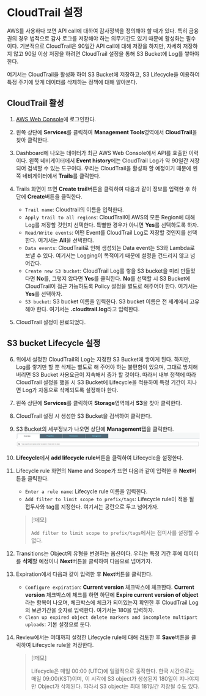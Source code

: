 # CloudTrail 설정
AWS를 사용하다 보면 API call에 대하여 감사정책을 정의해야 할 때가 있다. 특히 금융권의 경우 법적으로 감사 로그를 저장해야 하는 의무기간도 있기 때문에 활성화는 필수이다. 기본적으로 CloudTrail은 90일간 API call에 대해 저장을 하지만, 자세히 저장하지 않고 90일 이상 저장을 하려면 CloudTrail 설정을 통해 S3 Bucket에 Log를 쌓아야 한다.

여기서는 CloudTrail을 활성화 하여 S3 Bucket에 저장하고, S3 Lifecycle을 이용하여 특정 주기에 맞게 데이터를 삭제하는 정책에 대해 알아본다. 

## CloudTrail 활성
1. [AWS Web Console](https://signin.aws.amazon.com/console)에 로그인한다.

2. 왼쪽 상단에 **Services**를 클릭하여 **Management Tools**영역에서 **CloudTrail**을 찾아 클릭한다.

3. Dashboard에 나오는 데이터가 최근 AWS Web Console에서 API를 호출한 이력이다. 왼쪽 네비게이터에서 **Event history**에는 CloudTrail Log가 약 90일간 저장되어 검색할 수 있는 도구이다. 우리는 CloudTrail을 활성화 할 예정이기 때문에 왼쪽 네비게이터에서 **Trails**를 클릭한다.

4. Trails 화면이 뜨면 **Create trail**버튼을 클릭하여 다음과 같이 정보를 입력한 후 하단에 **Create**버튼을 클릭한다.
    - `Trail name`: Cloudtrail의 이름을 입력한다.
    - `Apply trail to all regions`: CloudTrail이 AWS의 모든 Region에 대해 Log를 저장할 것인지 선택한다. 특별한 경우가 아니면 **Yes**를 선택하도록 하자.
    - `Read/Write events`: 어떤 Event를 CloudTrail Log로 저장할 것인지를 선택한다. 여기서는 **All**을 선택한다.
    - `Data events`: CloudTrail로 인해 생성되는 Data event는 S3와 Lambda로 보낼 수 있다. 여기서는 Logging이 목적이기 때문에 설정을 건드리지 않고 넘어간다.
    - `Create new S3 bucket`: CloudTrail Log를 쌓을 S3 bucket을 미리 만들었다면 **No**를, 그렇지 않다면 **Yes**를 클릭한다. **No**를 선택할 시 S3 Bucket에 CloudTrail이 접근 가능하도록 Policy 설정을 별도로 해주어야 한다. 여기서는 **Yes**를 선택하자.
    - `S3 bucket`: S3 bucket 이름을 입력한다. S3 bucket 이름은 전 세계에서 고유해야 한다. 여기서는 **<ID>.cloudtrail.log**라고 입력한다.

5. CloudTrail 설정이 완료되었다.    

## S3 bucket Lifecycle 설정
6. 위에서 설정한 CloudTrail의 Log는 지정한 S3 Bucket에 쌓이게 된다. 하지만, Log를 쌓기만 할 뿐 삭제는 별도로 해 주어야 하는 불편함이 있으며, 그대로 방치해 버리면 S3 Bucket 사용요금이 지속해서 증가 할 것이다. 따라서 내부 정책에 따라 CloudTrail 설정을 했을 시 S3 Bucket에 Lifecycle을 적용하여 특정 기간이 지나면 Log가 자동으로 삭제되도록 설정해야 한다.

7. 왼쪽 상단에 **Services**를 클릭하여 **Storage**영역에서 **S3**을 찾아 클릭한다.

8. CloudTrail 설정 시 생성한 S3 Bucket을 검색하여 클릭한다.

9. S3 Bucket의 세부정보가 나오면 상단에 **Management**탭을 클릭한다.
![1.1.1 s3 management](./../Image/1.1.1_s3_management.png)

10. **Lifecycle**에서 **add lifecycle rule**버튼을 클릭하여 Lifecycle을 설정한다.

11. Lifecycle rule 화면의 Name and Scope가 뜨면 다음과 같이 입력한 후 **Next**버튼을 클릭한다.
    - `Enter a rule name`: Lifecycle rule 이름을 입력한다.
    - `Add filter to limit scope to prefix/tags`: Lifecycle rule이 적용 될 접두사와 tag를 지정한다. 여기서는 공란으로 두고 넘어가자.
    > [!메모]
    >
    > `Add filter to limit scope to prefix/tags`에서는 접미사를 설정할 수 없다.

12. Transitions는 Object의 유형을 변경하는 옵션이다. 우리는 특정 기간 후에 데이터를 **삭제**할 예정이니 **Next**버튼을 클릭하여 다음으로 넘어가자.

13. Expiration에서 다음과 같이 입력한 후 **Next**버튼을 클릭한다.
    - `Configure expiration`: **Current version** 체크박스에 체크한다. **Current version** 체크박스에 체크를 하면 하단에 **Expire current version of object**라는 항목이 나오며, 체크박스에 체크가 되어있는지 확인한 후 CloudTrail Log의 보관기간을 숫자로 입력한다. 여기서는 180을 입력하자.
    - `Clean up expired object delete markers and incomplete multipart uploads`: 기본 설정으로 둔다.

14. Review에서는 여태까지 설정한 Lifecycle rule에 대해 검토한 후 **Save**버튼을 클릭하여 Lifecycle rule을 저장한다.
    > [!메모]
    >
    > Lifecycle은 매일 00:00 (UTC)에 일괄적으로 동작한다. 한국 시간으로는 매일 09:00(KST)이며, 이 시각에 S3 object가 생성된지 180일이 지나야지만 Object가 삭제된다. 따라서 S3 object는 최대 181일간 저장될 수도 있다.